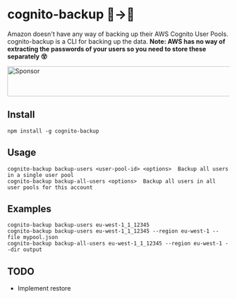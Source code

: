 # cognito-backup 👫→💾
Amazon doesn't have any way of backing up their AWS Cognito User Pools.
cognito-backup is a CLI for backing up the data. <b>Note: AWS has no way of extracting the passwords of your users so you need to store these separately 😵</b>

<a target='_blank' rel='nofollow' href='https://app.codesponsor.io/link/a3DabSrJLUgh3DWQzN9s8KRM/mifi/cognito-backup'>
  <img alt='Sponsor' width='888' height='68' src='https://app.codesponsor.io/embed/a3DabSrJLUgh3DWQzN9s8KRM/mifi/cognito-backup.svg' />
</a>

## Install
```
npm install -g cognito-backup
```

## Usage
```
cognito-backup backup-users <user-pool-id> <options>  Backup all users in a single user pool
cognito-backup backup-all-users <options>  Backup all users in all user pools for this account
```

## Examples
```
cognito-backup backup-users eu-west-1_1_12345
cognito-backup backup-users eu-west-1_1_12345 --region eu-west-1 --file mypool.json
cognito-backup backup-all-users eu-west-1_1_12345 --region eu-west-1 --dir output
```

## TODO
- Implement restore
